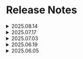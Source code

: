 # Release Notes

<details>
<summary>2025.08.14</summary>

📦 **AI Worker**
> **Version:** `1.1.10`
> **Released:** 2025-08-14
> 🔗 [Repository](https://github.com/ROBOTIS-GIT/ai_worker/releases/tag/1.1.10)

Added start/pause feature for ffw_joint_trajectory_command_broadcaster.
- Pushing the trigger will start and stop the teleop.

Added ffw_robot_manager ROS 2 controller.
- Head LED Control
  - FFW Robot Manager detects Dynamixel hardware error and changes LED.
  <img src="/release_note/ai_worker/ffw_head_led.gif" alt="AI Worker Head LED">

- Dynamixel Torque Control
  - Provides torque disable option when the Dynamixel hardware error is detected.

Added ZED mini to URDF.
<img src="/release_note/ai_worker/ffw_zed_urdf.png" alt="AI Worker ZED URDF">

Support MoveIt for FFW SG2.
<img src="/release_note/ai_worker/ffw_moveit.gif" alt="AI Worker MoveIt">


📦 **Physical AI Tools**
> **Version:** `0.6.6`
> **Released:** 2025-08-12
> 🔗 [Repository](https://github.com/ROBOTIS-GIT/physical_ai_tools/releases/tag/0.6.6)

Training loss display in Web UI.
- Added current training loss value display to the Training page in Web UI.
<img src="/release_note/ai_worker/ffw_training_loss.png" alt="Physical AI Tools Training Loss">

Enhanced policy model selection for inference.
- Added file browsing functionality to make policy model path selection more intuitive and convenient when performing inference.
<img src="/release_note/ai_worker/ffw_policy_path.png" alt="Physical AI Tools Policy Path">


📦 **ROBOTIS LAB**
> **Version:** `0.1.2`
> **Released:** 2025-08-11
> 🔗 [Repository](https://github.com/ROBOTIS-GIT/robotis_lab)

Added FFW BG2 Pick-and-Place Imitation Learning Environment.
- Built an imitation learning environment for cylindrical rod pick-and-place using the FFW BG2 robot.
<img src="/release_note/ai_worker/ffw_imitation_learning_env.png" alt="Robotis Lab Imitation Learning Environment">
</details>


<details>
<summary>2025.07.17</summary>

📦 **AI Worker**
> **Version:** `1.1.8`
> **Released:** 2025-07-14
> 🔗 [Repository](https://github.com/ROBOTIS-GIT/ai_worker/releases/tag/1.1.8)

Added slow start feature for joint_trajectory_command_broadcaster.
- Modified joystick controller to enable lift control while in swerve mode.

📦 **Physical AI Tools**
> **Version:** `0.6.0`
> **Released:** 2025-07-16
> 🔗 [Repository](https://github.com/ROBOTIS-GIT/physical_ai_tools/releases/tag/0.6.0)

Added the training module.
- Model policy training is now supported via the Web GUI.
<img src="/release_note/ai_worker/ffw_training.png" alt="Physical AI Tools Training">

Added an evaluation for trained models.  
<img src="/release_note/ai_worker/ffw_policy_evaluation.png" alt="Physical AI Tools Policy Evaluation">  
<img src="/release_note/ai_worker/ffw_policy_evaluation_2.png" alt="Physical AI Tools Policy Evaluation">

Added multi-tasking support.
- Multi-tasking data collection is now supported via the Web GUI.
<img src="/release_note/ai_worker/ffw_multi_task.png" alt="Physical AI Tools Multi-Task">

- It is possible to specify an arbitrary number of task instructions from now on.
<img src="/release_note/ai_worker/ffw_multi_task_2.png" alt="Physical AI Tools Multi-Task">


📦 **ROBOTIS LAB**  
> **Version:** `0.1.1`  
> **Released:** 2025-07-16  
> 🔗 [Repository](https://github.com/ROBOTIS-GIT/robotis_lab)

Added Sim2Real functionality to the OMY reach task.  
- Development and deployment of Sim2Real capabilities with the OMY robot and NVIDIA Isaac Sim.  
  - ISAAC SIM  
  <img src="/release_note/ai_worker/ffw_isaac_sim.png" alt="ROBOTIS Lab Isaac Sim">  
  - Real World  
  <img src="/release_note/ai_worker/ffw_real_world.png" alt="ROBOTIS Lab Real World">
</details>


<details>
<summary>2025.07.03</summary>

📦 **AI Worker**
> **Version:** `1.1.5`
> **Released:** 2025-06-30
> 🔗 [Repository](https://github.com/ROBOTIS-GIT/ai_worker/releases/tag/1.1.5)

Updated FFW-SG2 model with latest configurations and improvements.
- Integrated ROS 2 controller for swerve drive support. 
- Added joystick control functionality for swerve drive.
- Updated robot configuration for improved system stability.
<img src="/release_note/ai_worker/ffw_sg2.png" alt="AI Worker SG2">


📦 **Physical AI Tools**
> **Version:** `0.5.7`
> **Released:** 2025-06-30
> 🔗 [Repository](https://github.com/ROBOTIS-GIT/physical_ai_tools/releases/tag/0.5.7)

Enhanced policy inference via Web UI.
- Enable AI model inference directly from the inference page without CLI.
<img src="/release_note/ai_worker/ffw_inference.png" alt="Physical AI Tools Inference">


📦 **ROBOTIS LAB**
> **Version:** `0.1.0`
> **Released:** 2025-07-01
> 🔗 [Repository](https://github.com/ROBOTIS-GIT/robotis_lab)

Released robotis_lab repository.
- Newly created simulation and RL/IL research toolkit for Robotis robots built on Isaac Lab.
<img src="/release_note/ai_worker/ffw_robotis_lab.png" alt="Robotis Lab">

- Added instructions for the AI Worker homepage.
<img src="/release_note/ai_worker/ffw_robotis_lab_documentation.png" alt="Robotis Lab">
</details>


<details>
<summary>2025.06.19</summary>

📦 **AI Worker**
> **Version:** `1.0.9`
> **Released:** 2025-06-18
> 🔗 [Repository](https://github.com/ROBOTIS-GIT/ai_worker/releases/tag/1.0.9)

Added Gazebo simulation support for the AI Worker.
- Included inertial properties in the URDF and XACRO files for the follower model.
<img src="/release_note/ai_worker/ffw_gazebo_sim.png" alt="AI Worker Gazebo Sim">


📦 **Physical AI Tools**
> **Version:** `0.5.3`
> **Released:** 2025-06-18
> 🔗 [Repository](https://github.com/ROBOTIS-GIT/physical_ai_tools/releases/tag/0.5.3)

Web UI-based ROS 2 data acquisition system for LeRobot.
- From CLI to UI: Data collection now operates through an intuitive web-based UI using Physical AI Manager.
- From fixed configs to flexible launch: Robot types can now be selected dynamically.
- From manual commands to task flow: Users can input tasks, and the system sends commands to the Physical AI Server.
- From raw topic reading to buffered capture: Improved image acquisition using efficient buffering.
<img src="/release_note/ai_worker/ffw_data_collection.png" alt="Physical AI Tools Data Collection">

- Episode tracking during data collection.
- Real-time monitoring of system resource (CPU, RAM and disk usage).
- Easy parameter configuration for each data session.
- Simple control via Start / Stop / Retry / Next / Finish buttons.
</details>


<details>
<summary>2025.06.05</summary>

📦 **AI Worker**
> **Version:** `1.0.8`
> **Released:** 2025-06-02
> 🔗 [Repository](https://github.com/ROBOTIS-GIT/ai_worker/releases/tag/1.0.8)

AI Worker Hardware REV-4 Release.
<img src="/release_note/ai_worker/ffw_rev4.png" alt="AI Worker REV-4" style="width: 50%; ">

- **REV-4**: New outer design, Orin relocated to the chest, ZED camera mounted on the head, and wrist camera with tilt functionality
- **REV-3**: Improved wrist joint
- **REV-2**: Internal development version
- **REV-1**: Initial version equipped with the INSPIRE hand


📦 **Physical AI Tools**
> **Version:** `0.5.2`
> **Released:** 2025-05-29
> 🔗 [Repository](https://github.com/ROBOTIS-GIT/physical_ai_tools/releases/tag/0.5.2)

Physical AI Manager – web app for data collection, training, and inference.
- Added a web-based UI tool that shows live image streaming during data collection. You can monitor real-time image streaming through your web browser.
<img src="/release_note/ai_worker/ffw_physical_ai_manager.png" alt="Physical AI Manager">


📦 **AI Worker Website**
> 🔗 [Website](https://ai.robotis.com/)

**AI.ROBOTIS.COM launched**
- Management of AI.ROBOTIS.COM has begun. The site includes hardware, software, setup guides, and imitation learning manuals for the AI Worker.
<img src="/release_note/ai_worker/ffw_website.png" alt="Website">
</details>
